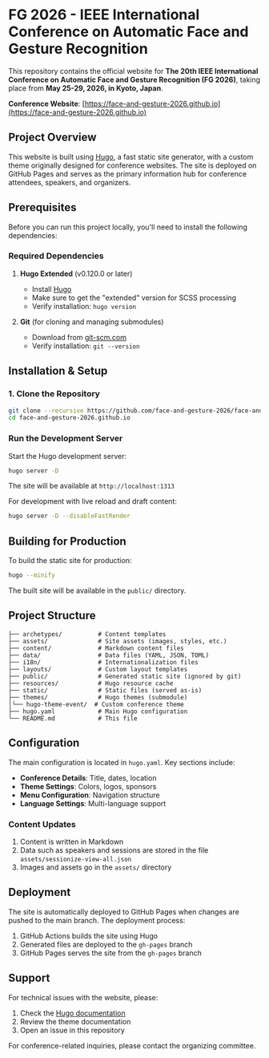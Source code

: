 # FG 2026 - IEEE International Conference on Automatic Face and Gesture Recognition

This repository contains the official website for **The 20th IEEE International Conference on Automatic Face and Gesture Recognition (FG 2026)**, taking place from **May 25-29, 2026, in Kyoto, Japan**.

**Conference Website**: [https://face-and-gesture-2026.github.io](https://face-and-gesture-2026.github.io)

## Project Overview

This website is built using [Hugo](https://gohugo.io/), a fast static site generator, with a custom theme originally designed for conference websites. The site is deployed on GitHub Pages and serves as the primary information hub for conference attendees, speakers, and organizers.

## Prerequisites

Before you can run this project locally, you'll need to install the following dependencies:

### Required Dependencies

1. **Hugo Extended** (v0.120.0 or later)
   - Install [Hugo](https://gohugo.io/installation)
   - Make sure to get the "extended" version for SCSS processing
   - Verify installation: `hugo version`

2. **Git** (for cloning and managing submodules)
   - Download from [git-scm.com](https://git-scm.com/)
   - Verify installation: `git --version`

## Installation & Setup

### 1. Clone the Repository

```bash
git clone --recursive https://github.com/face-and-gesture-2026/face-and-gesture-2026.github.io.git
cd face-and-gesture-2026.github.io
```

### Run the Development Server

Start the Hugo development server:

```bash
hugo server -D
```

The site will be available at `http://localhost:1313`

For development with live reload and draft content:

```bash
hugo server -D --disableFastRender
```

## Building for Production

To build the static site for production:

```bash
hugo --minify
```

The built site will be available in the `public/` directory.

## Project Structure

```text
├── archetypes/          # Content templates
├── assets/              # Site assets (images, styles, etc.)
├── content/             # Markdown content files
├── data/                # Data files (YAML, JSON, TOML)
├── i18n/                # Internationalization files
├── layouts/             # Custom layout templates
├── public/              # Generated static site (ignored by git)
├── resources/           # Hugo resource cache
├── static/              # Static files (served as-is)
├── themes/              # Hugo themes (submodule)
│└── hugo-theme-event/  # Custom conference theme
├── hugo.yaml            # Main Hugo configuration
└── README.md            # This file
```


## Configuration

The main configuration is located in `hugo.yaml`. Key sections include:

- **Conference Details**: Title, dates, location
- **Theme Settings**: Colors, logos, sponsors
- **Menu Configuration**: Navigation structure
- **Language Settings**: Multi-language support

### Content Updates

1. Content is written in Markdown
2. Data such as speakers and sessions are stored in the file `assets/sessionize-view-all.json`
3. Images and assets go in the `assets/` directory

## Deployment

The site is automatically deployed to GitHub Pages when changes are pushed to the main branch. The deployment process:

1. GitHub Actions builds the site using Hugo
2. Generated files are deployed to the `gh-pages` branch
3. GitHub Pages serves the site from the `gh-pages` branch

## Support

For technical issues with the website, please:

1. Check the [Hugo documentation](https://gohugo.io/documentation/)
2. Review the theme documentation
3. Open an issue in this repository

For conference-related inquiries, please contact the organizing committee.
